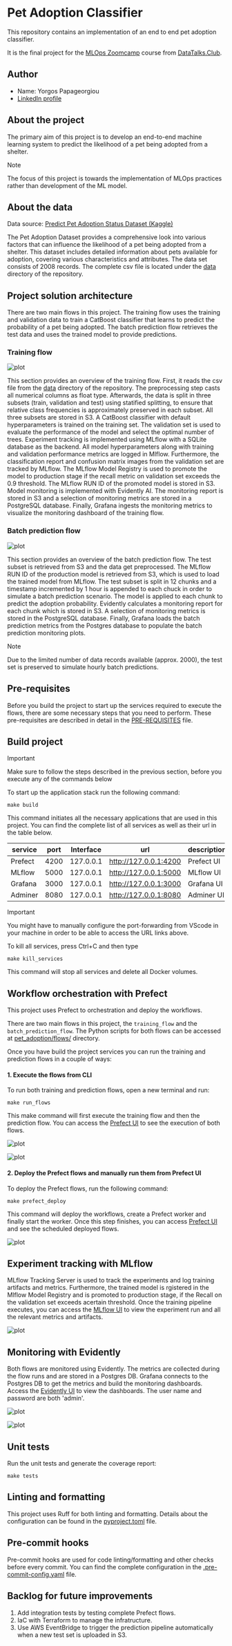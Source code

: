 # Pet Adoption Classifier
This repository contains an implementation of an end to end pet adoption classifier.

It is the final project for the [MLOps Zoomcamp](https://github.com/DataTalksClub/mlops-zoomcamp) course from [DataTalks.Club](https://datatalks.club/).

## Author
- Name: Yorgos Papageorgiou
- [LinkedIn profile](https://www.linkedin.com/in/yorgos-papageorgiou-137312107/)

## About the project

The primary aim of this project is to develop an end-to-end machine learning system to predict the likelihood of a pet being adopted from a shelter.

> [!NOTE]
> The focus of this project is towards the implementation of MLOps practices rather than development of the ML model.

## About the data

Data source: [Predict Pet Adoption Status Dataset (Kaggle)](https://www.kaggle.com/datasets/rabieelkharoua/predict-pet-adoption-status-dataset/data)

The Pet Adoption Dataset provides a comprehensive look into various factors that can influence the likelihood of a pet being adopted from a shelter. This dataset includes detailed information about pets available for adoption, covering various characteristics and attributes. The data set consists of 2008 records. The complete csv file is located under the [data](data) directory of the repository.

## Project solution architecture

There are two main flows in this project. The training flow uses the training and validation data to train a CatBoost classifier that learns to predict the probability of a pet being adopted. The batch prediction flow retrieves the test data and uses the trained model to provide predictions.

### Training flow
![plot](images/training_flow.png)

This section provides an overview of the training flow. First, it reads the csv file from the [data](data) directory of the repository. The preprocessing step casts all numerical columns as float type. Afterwards, the data is split in three subsets (train, validation and test) using statified splitting, to ensure that relative class frequencies is approximately preserved in each subset. All three subsets are stored in S3. A CatBoost classifier with default hyperparameters is trained on the training set. The validation set is used to evaluate the performance of the model and select the optimal number of trees. Experiment tracking is implemented using MLflow with a SQLite database as the backend. All model hyperparameters along with training and validation performance metrics are logged in Mlflow. Furthermore, the classification report and confusion matrix images from the validation set are tracked by MLflow. The MLflow Model Registry is used to promote the model to production stage if the recall metric on validation set exceeds the 0.9 threshold. The MLflow RUN ID of the promoted model is stored in S3. Model monitoring is implemented with Evidently AI. The monitoring report is stored in S3 and a selection of monitoring metrics are stored in a PostgreSQL database. Finally, Grafana ingests the monitoring metrics to visualize the monitoring dashboard of the training flow.

### Batch prediction flow
![plot](images/prediction_flow.png)

This section provides an overview of the batch prediction flow. The test subset is retrieved from S3 and the data get preprocessed. The MLflow RUN ID of the production model is retrieved from S3, which is used to load the trained model from MLflow. The test subset is split in 12 chunks and a timestamp incremented by 1 hour is appended to each chuck in order to simulate a batch prediction scenario. The model is applied to each chunk to predict the adoption probability. Evidently calculates a monitoring report for each chunk which is stored in S3. A selection of monitoring metrics is stored in the PostgreSQL database. Finally, Grafana loads the batch prediction metrics from the Postgres database to populate the batch prediction monitoring plots.

> [!NOTE]
> Due to the limited number of data records available (approx. 2000), the test set is preserved to simulate hourly batch predictions.

## Pre-requisites

Before you build the project to start up the services required to execute the flows, there are some necessary steps that you need to perform. These pre-requisites are described in detail in the [PRE-REQUISITES](./PRE-REQUISITES.md) file.

## Build project

> [!IMPORTANT]
> Make sure to follow the steps described in the previous section, before you execute any of the commands below

To start up the application stack run the following command:
```
make build
```
This command initiates all the necessary applications that are used in this project. You can find the complete list of all services as well as their url in the table below.

|   service   | port  | Interface  |          url           |       description       |
|------------ |------ |----------- |----------------------- |------------------------ |
| Prefect     | 4200  | 127.0.0.1  | http://127.0.0.1:4200  | Prefect UI              |
| MLflow      | 5000  | 127.0.0.1  | http://127.0.0.1:5000  | MLflow UI               |
| Grafana     | 3000  | 127.0.0.1  | http://127.0.0.1:3000  | Grafana UI              |
| Adminer     | 8080  | 127.0.0.1  | http://127.0.0.1:8080  | Adminer UI              |


> [!IMPORTANT]
> You might have to manually configure the port-forwarding from VScode in your machine in order to be able to access the URL links above.

To kill all services, press Ctrl+C and then type
```
make kill_services
```
This command will stop all services and delete all Docker volumes.

## Workflow orchestration with Prefect
This project uses Prefect to orchestration and deploy the workflows.

There are two main flows in this project, the `training_flow` and the `batch_prediction_flow`. The Python scripts for both flows can be accessed at [pet_adoption/flows/](pet_adoption/flows/) directory.

Once you have build the project services you can run the training and prediction flows in a couple of ways:

#### 1. Execute the flows from CLI

To run both training and prediction flows, open a new terminal and run:
```
make run_flows
```
This make command will first execute the training flow and then the prediction flow. You can access the [Prefect UI](http://127.0.0.1:4200) to see the execution of both flows.

![plot](images/prefect-ui-dashboard.png)

![plot](images/prefect-ui-flows.png)


#### 2. Deploy the Prefect flows and manually run them from Prefect UI

To deploy the Prefect flows, run the following command:
```
make prefect_deploy
```
This command will deploy the workflows, create a Prefect worker and finally start the worker. Once this step finishes, you can access [Prefect UI](http://127.0.0.1:4200) and see the scheduled deployed flows.

![plot](images/prefect-deployment.png)

## Experiment tracking with MLflow
MLflow Tracking Server is used to track the experiments and log training artifacts and metrics. Furthermore, the trained model is rgistered in the Mlflow Model Registry and is promoted to production stage, if the Recall on the validation set exceeds acertain threshold. Once the training pipeline executes, you can access the [MLflow UI](http://127.0.0.1:5000) to view the experiment run and all the relevant metrics and artifacts.

![plot](images/mlflow-ui.png)

## Monitoring with Evidently

Both flows are monitored using Evidently. The metrics are collected during the flow runs and are stored in a Postgres DB. Grafana connects to the Postgres DB to get the metrics and build the monitoring dashboards. Access the [Evidently UI](http://127.0.0.1:3000) to view the dashboards. The user name and password are both 'admin'.

![plot](images/train-dashboard.png)

![plot](images/prediction-dashboard.png)

## Unit tests
Run the unit tests and generate the coverage report:
```
make tests
```

## Linting and formatting
This project uses Ruff for both linting and formatting. Details about the configuration can be found in the [pyproject.toml](pyproject.toml) file.

## Pre-commit hooks
Pre-commit hooks are used for code linting/formatting and other checks before every commit. You can find the complete configuration in the [.pre-commit-config.yaml](.pre-commit-config.yaml) file.

## Backlog for future improvements
1. Add integration tests by testing complete Prefect flows.
2. IaC with Terraform to manage the infratructure.
3. Use AWS EventBridge to trigger the prediction pipeline automatically when a new test set is uploaded in S3.
